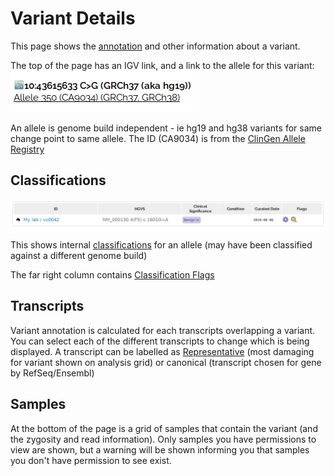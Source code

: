 # Variant Details

This page shows the [annotation](annotation_details.md) and other information about a variant.

The top of the page has an IGV link, and a link to the allele for this variant:
![](images/variant_details_top.png)

An allele is genome build independent - ie hg19 and hg38 variants for same change point to same allele. The ID (CA9034) is from the [ClinGen Allele Registry](http://reg.clinicalgenome.org/redmine/projects/registry/genboree_registry/landing) 

## Classifications

![Variant Details - Classification section](images/variant_details_classifications.png)

This shows internal [classifications](../classification/classification.md) for an allele (may have been classified against a different genome build)

The far right column contains [Classification Flags](../classification/classification_flags.md)

## Transcripts

Variant annotation is calculated for each transcripts overlapping a variant. You can select each of the different transcripts to change which is being displayed. A transcript can be labelled as [Representative](transcript_choice.md) (most damaging for variant shown on analysis grid) or canonical (transcript chosen for gene by RefSeq/Ensembl) 

## Samples

At the bottom of the page is a grid of samples that contain the variant (and the zygosity and read information). Only samples you have permissions to view are shown, but a warning will be shown informing you that samples you don't have permission to see exist.   
  

